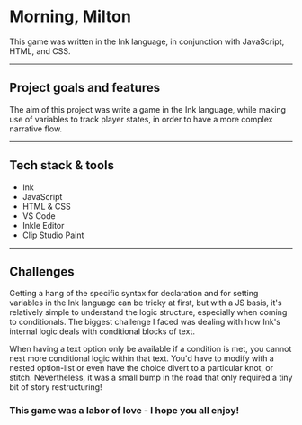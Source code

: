 # Morning, Milton

This game was written in the Ink language, in conjunction with JavaScript, HTML, and CSS.

---

## Project goals and features

The aim of this project was write a game in the Ink language, while making use of variables to track player states, in order to have a more complex narrative flow.

---

## Tech stack & tools

* Ink
* JavaScript
* HTML & CSS
* VS Code
* Inkle Editor
* Clip Studio Paint

---

## Challenges

Getting a hang of the specific syntax for declaration and for setting variables in the Ink language can be tricky at first, but with a JS basis, it's relatively simple to understand the logic structure, especially when coming to conditionals. The biggest challenge I faced was dealing with how Ink's internal logic deals with conditional blocks of text.

When having a text option only be available if a condition is met, you cannot nest more conditional logic within that text. You'd have to modify with a nested option-list or even have the choice divert to a particular knot, or stitch. Nevertheless, it was a small bump in the road that only required a tiny bit of story restructuring!

### This game was a labor of love - I hope you all enjoy!

